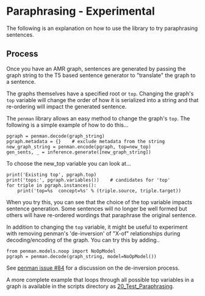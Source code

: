 # Paraphrasing - Experimental
The following is an explanation on how to use the library to try paraphrasing sentences.

## Process
Once you have an AMR graph, sentences are generated by passing the graph string to the T5 based
sentence generator to "translate" the graph to a sentence.

The graphs themselves have a specified root or `top`.  Changing the graph's `top` variable will change the
order of how it is serialized into a string and that re-ordering will impact the generated sentence.

The `penman` library allows an easy method to change the graph's `top`. The following is a simple example
of how to do this...
```
pgraph = penman.decode(graph_string)
pgraph.metadata = {}    # exclude metadata from the string
new_graph_string = penman.encode(pgraph, top=new_top)
gen_sents, _ = inference.generate([new_graph_string])
```
To choose the new_top variable you can look at...
```
print('Existing top', pgraph.top)
print('tops:', pgraph.variables())    # candidates for 'top'
for triple in pgraph.instances():
    print('top=%s  concept=%s' % (triple.source, triple.target))
```
When you try this, you can see that the choice of the top variable impacts sentence generation.
Some sentences will no longer be well formed but others will have re-ordered wordings that paraphrase
the original sentence.

In addition to changing the `top` variable, it might be useful to experiment with removing penman's 'de-inversion'
of "X-of" relationships during decoding/encoding of the graph.  You can try this by adding..
```
from penman.models.noop import NoOpModel
pgraph = penman.decode(graph_string, model=NoOpModel())
```
See [penman issue #84](https://github.com/goodmami/penman/issues/84) for a discussion on the de-inversion process.

A more complete example that loops through all possible top variables in a graph is available in the scripts directory as [20_Test_Paraphrasing](https://github.com/bjascob/amrlib/blob/master/scripts/20_Test_Paraphrasing.py).
